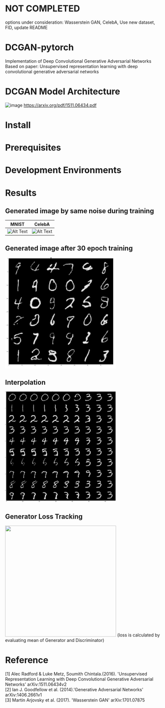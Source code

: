 # NOT COMPLETED
options under consideration: Wasserstein GAN, CelebA, Use new dataset, FID, update README
# DCGAN-pytorch
Implementation of Deep Convolutional Generative Adversarial Networks<br>
Based on paper: Unsupervised representation learning with deep convolutional generative adversarial networks<br>


# DCGAN Model Architecture
![image](https://user-images.githubusercontent.com/61140071/101329973-69313280-38b5-11eb-876d-e88e3e8a47ad.png)
https://arxiv.org/pdf/1511.06434.pdf
# Install

# Prerequisites

# Development Environments

# Results
## Generated image by same noise during training
|MNIST|CelebA|
:-------------------------:|:-------------------------:
![Alt Text](https://github.com/hectic97/DCGAN-pytorch/raw/main/examples/mnist_z_gen.gif)|![Alt Text](https://github.com/hectic97/DCGAN-pytorch/raw/main/examples/celebA_gif.gif)

## Generated image after 30 epoch training
<img src="https://github.com/hectic97/DCGAN-pytorch/raw/main/examples/gen_image.JPG" width="360" height="360">

## Interpolation
<img src="https://github.com/hectic97/DCGAN-pytorch/raw/main/examples/interpolate.png" width="360" height="360">

## Generator Loss Tracking
<img src="https://user-images.githubusercontent.com/61140071/101358054-a8737980-38dd-11eb-9932-a676d109b2d4.png" width="360" height="360">
(loss is calculated by evaluating mean of Generator and Discriminator)

# Reference
[1] Alec Radford & Luke Metz, Soumith Chintala.(2016). 'Unsupervised Representation Learning with Deep Convolutional Generative Adversarial Networks' arXiv:1511.06434v2<br>
[2] Ian J. Goodfellow et al. (2014).'Generative Adversarial Networks' arXiv:1406.2661v1<br>
[3] Martin Arjovsky et al. (2017). 'Wasserstein GAN' arXiv:1701.07875<br>
